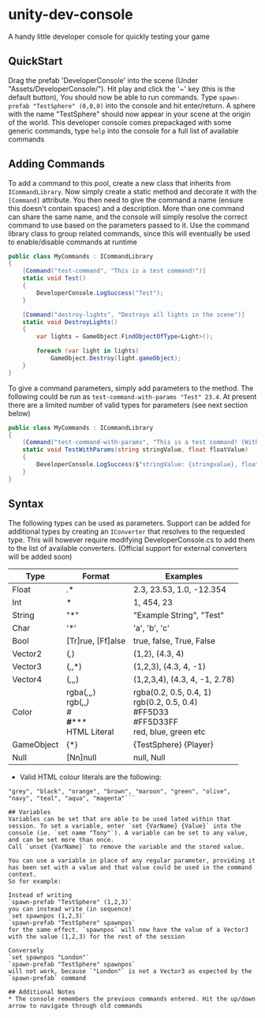 # unity-dev-console
A handy little developer console for quickly testing your game

## QuickStart
Drag the prefab 'DeveloperConsole' into the scene (Under "Assets/DeveloperConsole/"). Hit play and click the '~' key (this is the default button), You should now be able to run commands.
Type `spawn-prefab "TestSphere" (0,0,0)` into the console and hit enter/return. A sphere with the name "TestSphere" should now appear in your scene at the origin of the world.
This developer console comes prepackaged with some generic commands, type `help` into the console for a full list of available commands

## Adding Commands
To add a command to this pool, create a new class that inherits from `ICommandLibrary`. Now simply create a static method and decorate it with the `[Command]` attribute. You then need to give the command a name (ensure this doesn't contain spaces) and a description. More than one command can share the same name, and the console will simply resolve the correct command to use based on the parameters passed to it. Use the command library class to group related commands, since this will eventually be used to enable/disable commands at runtime

```cs
public class MyCommands : ICommandLibrary
{
    [Command("test-command", "This is a test command!")]
    static void Test()
    {
        DeveloperConsole.LogSuccess("Test");
    }

    [Command("destroy-lights", "Destroys all lights in the scene")]
    static void DestroyLights()
    {
        var lights = GameObject.FindObjectOfType<Light>();

        foreach (var light in lights)
            GameObject.Destroy(light.gameObject);
    }
}
```

To give a command parameters, simply add parameters to the method. The following could be run as `test-command-with-params "Test" 23.4`. At present there are a limited number of valid types for parameters (see next section below)

```cs
public class MyCommands : ICommandLibrary
{
    [Command("test-command-with-params", "This is a test command! (With parameters)")]
    static void TestWithParams(string stringValue, float floatValue)
    {
        DeveloperConsole.LogSuccess($"stringValue: {stringvalue}, floatValue: {floatValue}");
    }
}
```

## Syntax
The following types can be used as parameters. Support can be added for additional types by creating an `IConverter` that resolves to the requested type. This will however require modifying DeveloperConsole.cs to add them to the list of available converters. (Official support for external converters will be added soon)

Type | Format | Examples
---- | ------ | --------
Float | *.** | 2.3, 23.53, 1.0, -12.354
Int | * | 1, 454, 23
String | "*" | "Example String", "Test"
Char | '*' | 'a', 'b', 'c'
Bool | [Tr]rue, [Ff]alse | true, false, True, False
Vector2 | (*,*) | (1,2), (4.3, 4)
Vector3 | (*,*,*) | (1,2,3), (4.3, 4, -1)
Vector4 | (*,*,*,*) | (1,2,3,4), (4.3, 4, -1, 2.78)
Color | rgba(*,*,*,*)<br>rgb(*,*,*)<br>#******<br>#********<br>HTML Literal | rgba(0.2, 0.5, 0.4, 1)<br>rgb(0.2, 0.5, 0.4)<br>#FF5D33<br>#FF5D33FF<br>red, blue, green etc
GameObject | {*} | {TestSphere} {Player}
Null | [Nn]null | null, Null

* Valid HTML colour literals are the following:
```"red", "cyan", "blue", "darkblue", "lightblue", "purple", "yellow", "lime", "fuchsia", "white", "silver",
"grey", "black", "orange", "brown", "maroon", "green", "olive", "navy", "teal", "aqua", "magenta"```

## Variables
Variables can be set that are able to be used lated within that session. To set a variable, enter `set {VarName} {Value}` into the console (ie. `set name "Tony"`). A variable can be set to any value, and can be set more than once.
Call `unset {VarName}` to remove the variable and the stored value.

You can use a variable in place of any regular parameter, providing it has been set with a value and that value could be used in the command context.
So for example:

Instead of writing
`spawn-prefab "TestSphere" (1,2,3)`
you can instead write (in sequence)
`set spawnpos (1,2,3)`
`spawn-prefab "TestSphere" spawnpos`
for the same effect. `spawnpos` will now have the value of a Vector3 with the value (1,2,3) for the rest of the session

Conversely
`set spawnpos "London"`
`spawn-prefab "TestSphere" spawnpos`
will not work, because `"London"` is not a Vector3 as expected by the `spawn-prefab` command

## Additional Notes
* The console remembers the previous commands entered. Hit the up/down arrow to navigate through old commands